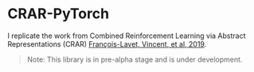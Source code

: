 # CRAR-PyTorch

I replicate the work from Combined Reinforcement Learning via Abstract Representations (CRAR) [François-Lavet, Vincent, et al, 2019](https://arxiv.org/abs/1809.04506).

> Note: This library is in pre-alpha stage and is under development.
